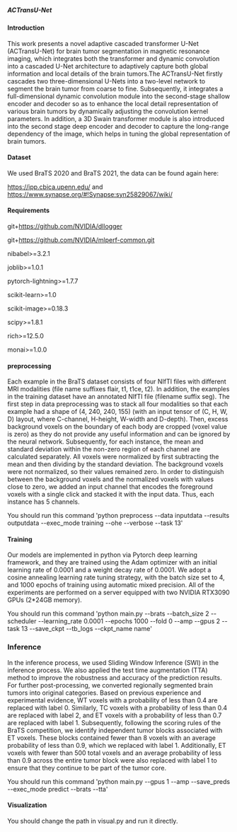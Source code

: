 ##### ACTransU-Net

#### Introduction
This work presents a novel adaptive cascaded transformer U-Net (ACTransU-Net) for brain tumor segmentation in magnetic resonance imaging, which integrates both the transformer and dynamic convolution into a cascaded U-Net architecture to adaptively capture both global information and local details of the brain tumors.The ACTransU-Net firstly cascades two three-dimensional U-Nets into a two-level network to segment the brain tumor from coarse to fine. Subsequently, it integrates a full-dimensional dynamic convolution module into the second-stage shallow encoder and decoder so as to enhance the local detail representation of various brain tumors by dynamically adjusting the convolution kernel parameters. In addition, a 3D Swain transformer module is also introduced into the second stage deep encoder and decoder to capture the long-range dependency of the image, which helps in tuning the global representation of brain tumors.

#### Dataset
We used BraTS 2020 and BraTS 2021, the data can be found again here: 

https://ipp.cbica.upenn.edu/ and https://www.synapse.org/#!Synapse:syn25829067/wiki/

#### Requirements
git+https://github.com/NVIDIA/dllogger

git+https://github.com/NVIDIA/mlperf-common.git  

nibabel>=3.2.1

joblib>=1.0.1

pytorch-lightning>=1.7.7

scikit-learn>=1.0 

scikit-image>=0.18.3

scipy>=1.8.1 

rich>=12.5.0

monai>=1.0.0



#### preprocessing
Each example in the BraTS dataset consists of four NIfTI files with different MRI modalities (file name suffixes flair, t1, t1ce, t2). In addition, the examples in the training dataset have an annotated NIfTI file (filename suffix seg). The first step in data preprocessing was to stack all four modalities so that each example had a shape of (4, 240, 240, 155) (with an input tensor of (C, H, W, D) layout, where C-channel, H-height, W-width and D-depth). Then, excess background voxels on the boundary of each body are cropped (voxel value is zero) as they do not provide any useful information and can be ignored by the neural network. Subsequently, for each instance, the mean and standard deviation within the non-zero region of each channel are calculated separately. All voxels were normalized by first subtracting the mean and then dividing by the standard deviation. The background voxels were not normalized, so their values remained zero. In order to distinguish between the background voxels and the normalized voxels with values close to zero, we added an input channel that encodes the foreground voxels with a single click and stacked it with the input data. Thus, each instance has 5 channels. 

You should run this command 'python preprocess --data inputdata --results outputdata --exec_mode training --ohe --verbose --task 13'

#### Training
Our models are implemented in python via Pytorch deep learning framework, and they are trained using the Adam optimizer with an initial learning rate of 0.0001 and a weight decay rate of 0.0001. We adopt a cosine annealing learning rate tuning strategy, with the batch size set to 4, and 1000 epochs of training using automatic mixed precision. All of the experiments are performed on a server equipped with two NVIDIA RTX3090 GPUs (2*24GB memory). 

You should run this command 'python main.py --brats --batch_size 2 --scheduler --learning_rate 0.0001 --epochs 1000 --fold 0 --amp --gpus 2 --task 13 --save_ckpt --tb_logs --ckpt_name name'

### Inference
In the inference process, we used Sliding Window Inference (SWI) in the inference process. We also applied the test time augmentation (TTA) method to improve the robustness and accuracy of the prediction results. For further post-processing, we converted regionally segmented brain tumors into original categories. Based on previous experience and experimental evidence, WT voxels with a probability of less than 0.4 are replaced with label 0. Similarly, TC voxels with a probability of less than 0.4 are replaced with label 2, and ET voxels with a probability of less than 0.7 are replaced with label 1. Subsequently, following the scoring rules of the BraTS competition, we identify independent tumor blocks associated with ET voxels. These blocks contained fewer than 8 voxels with an average probability of less than 0.9, which we replaced with label 1. Additionally, ET voxels with fewer than 500 total voxels and an average probability of less than 0.9 across the entire tumor block were also replaced with label 1 to ensure that they continue to be part of the tumor core. 

You should run this command 'python main.py --gpus 1 --amp --save_preds --exec_mode predict --brats --tta'

#### Visualization
You should change the path in visual.py and run it directly.
